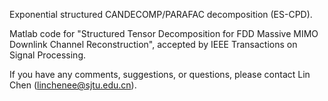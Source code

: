 Exponential structured CANDECOMP/PARAFAC decomposition (ES-CPD).

Matlab code for "Structured Tensor Decomposition for FDD Massive MIMO Downlink Channel Reconstruction", accepted by IEEE Transactions on Signal Processing.

If you have any comments, suggestions, or questions, please contact Lin Chen (linchenee@sjtu.edu.cn).
